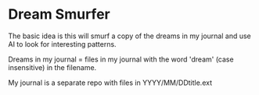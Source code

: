 # Dream Smurfer

The basic idea is this will smurf a copy of the dreams in my journal and use AI to look for interesting patterns. 

Dreams in my journal = files in my journal with the word 'dream' (case insensitive) in the filename.

My journal is a separate repo with files in YYYY/MM/DDtitle.ext

